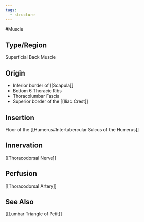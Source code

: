 ```yaml
---
tags:
  - structure
---
```

#Muscle
## Type/Region 
Superficial Back Muscle

## Origin
- Inferior border of [[Scapula]]
- Bottom 6 Thoracic Ribs
- Thoracolumbar Fascia
- Superior border of the [[Iliac Crest]]
## Insertion
Floor of the [[Humerus#Intertubercular Sulcus of the Humerus]]

## Innervation
[[Thoracodorsal Nerve]]

## Perfusion
[[Thoracodorsal Artery]]

## See Also
[[Lumbar Triangle of Petit]]
